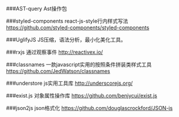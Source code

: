 ###AST-query
Ast操作包

###styled-components
react-js-style行内样式写法
https://github.com/styled-components/styled-components

###UglifyJS
JS压缩，语法分析，最小化美化工具。

###rxjs
通过观察事件
http://reactivex.io/

###classnames
一款javascript实用的按照条件拼装类样式工具
https://github.com/JedWatson/classnames

###understore
js实用工具库
http://underscorejs.org/

###exist.js
对象属性操作库
https://github.com/benjycui/exist.js

###json2js
json格式化
https://github.com/douglascrockford/JSON-js
